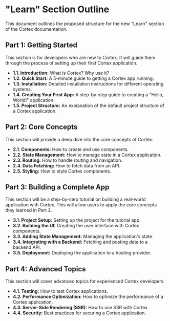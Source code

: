 # "Learn" Section Outline

This document outlines the proposed structure for the new "Learn" section of the Cortex documentation.

## Part 1: Getting Started

This section is for developers who are new to Cortex. It will guide them through the process of setting up their first Cortex application.

*   **1.1. Introduction:** What is Cortex? Why use it?
*   **1.2. Quick Start:** A 5-minute guide to getting a Cortex app running.
*   **1.3. Installation:** Detailed installation instructions for different operating systems.
*   **1.4. Creating Your First App:** A step-by-step guide to creating a "Hello, World!" application.
*   **1.5. Project Structure:** An explanation of the default project structure of a Cortex application.

## Part 2: Core Concepts

This section will provide a deep dive into the core concepts of Cortex.

*   **2.1. Components:** How to create and use components.
*   **2.2. State Management:** How to manage state in a Cortex application.
*   **2.3. Routing:** How to handle routing and navigation.
*   **2.4. Data Fetching:** How to fetch data from an API.
*   **2.5. Styling:** How to style Cortex components.

## Part 3: Building a Complete App

This section will be a step-by-step tutorial on building a real-world application with Cortex. This will allow users to apply the core concepts they learned in Part 2.

*   **3.1. Project Setup:** Setting up the project for the tutorial app.
*   **3.2. Building the UI:** Creating the user interface with Cortex components.
*   **3.3. Adding State Management:** Managing the application's state.
*   **3.4. Integrating with a Backend:** Fetching and posting data to a backend API.
*   **3.5. Deployment:** Deploying the application to a hosting provider.

## Part 4: Advanced Topics

This section will cover advanced topics for experienced Cortex developers.

*   **4.1. Testing:** How to test Cortex applications.
*   **4.2. Performance Optimization:** How to optimize the performance of a Cortex application.
*   **4.3. Server-Side Rendering (SSR):** How to use SSR with Cortex.
*   **4.4. Security:** Best practices for securing a Cortex application.
